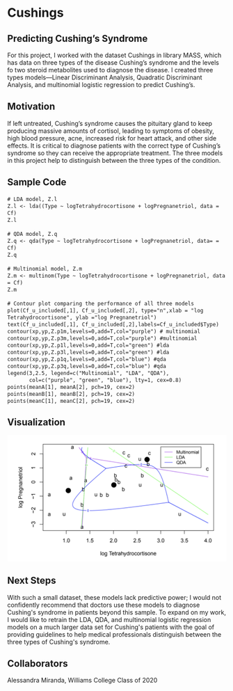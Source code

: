 # Cushings

## Predicting Cushing’s Syndrome
For this project, I worked with the dataset Cushings in library MASS, which has data on three types of the disease Cushing’s syndrome and the levels fo two steroid metabolites used to diagnose the disease. I created three types models—Linear Discriminant Analysis, Quadratic Discriminant Analysis, and multinomial logistic regression to predict Cushing’s.

## Motivation
If left untreated, Cushing’s syndrome causes the pituitary gland to keep producing massive amounts of cortisol, leading to symptoms of obesity, high blood pressure, acne, increased risk for heart attack, and other side effects. It is critical to diagnose patients with the correct type of Cushing’s syndrome so they can receive the appropriate treatment. The three models in this project help to distinguish between the three types of the condition.

## Sample Code

```
# LDA model, Z.l
Z.l <- lda((Type ~ logTetrahydrocortisone + logPregnanetriol, data = Cf)
Z.l

# QDA model, Z.q
Z.q <- qda(Type ~ logTetrahydrocortisone + logPregnanetriol, data= = Cf)
Z.q

# Multinomial model, Z.m
Z.m <- multinom(Type ~ logTetrahydrocortisone + logPregnanetriol, data = Cf)
Z.m

# Contour plot comparing the performance of all three models
plot(Cf_u_included[,1], Cf_u_included[,2], type="n",xlab = "log Tetrahydrocortisone", ylab ="log Pregnanetriol")
text(Cf_u_included[,1], Cf_u_included[,2],labels=Cf_u_included$Type) 
contour(xp,yp,Z.p1m,levels=0,add=T,col="purple") # multinomial
contour(xp,yp,Z.p3m,levels=0,add=T,col="purple") #multinomial
contour(xp,yp,Z.p1l,levels=0,add=T,col="green") #lda
contour(xp,yp,Z.p3l,levels=0,add=T,col="green") #lda
contour(xp,yp,Z.p1q,levels=0,add=T,col="blue") #qda
contour(xp,yp,Z.p3q,levels=0,add=T,col="blue") #qda
legend(3,2.5, legend=c("Multinomial", "LDA", "QDA"), 
       col=c("purple", "green", "blue"), lty=1, cex=0.8)
points(meanA[1], meanA[2], pch=19, cex=2)
points(meanB[1], meanB[2], pch=19, cex=2)
points(meanC[1], meanC[2], pch=19, cex=2)
```

## Visualization
![User contour plot to compare all three models](Images/CushingsVisual.png)

## Next Steps
With such a small dataset, these models lack predictive power; I would not confidently recommend that doctors use these models to diagnose Cushing's syndrome in patients beyond this sample. To expand on my work, I would like to retrain the LDA, QDA, and multinomial logistic regression models on a much larger data set for Cushing's patients with the goal of providing guidelines to help medical professionals distinguish between the three types of Cushing's syndrome.

## Collaborators
Alessandra Miranda, Williams College Class of 2020


